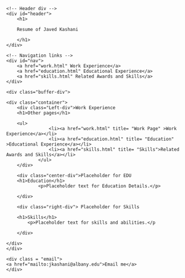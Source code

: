 <!DOCTYPE html>
<html>
<head>
	<title>Resume of Javed Kashani page 1</title>
	<link rel="stylesheet" type="text/css" href="style.css">
	<meta name="viewport" content="width=device-width, initial-scale=1.0">
</head>

<style>
.body {
   background-color: green; 
    
}
/* Header section styling */
#header h1 {
    text-align: center;
}
/* Header section styling */
#header h2 {
    text-align: center;
}
/* Header section styling */
.header {
	text-align: center;
}

/* Container div  */
.container {
	
    background-color: #FFFFFF; 
    display: flex;
    justify-content: center;
    text-align: center;
	width: 100%;
    height: 100vh;
	border: 1px solid black;

	
}
	
	
/* left div */
.Left-div {
	background-color: #FFC0CB;
	border: 1px solid black;
}
/* center div */
.center-div{
	background-color: #FF0000;  
border: 1px solid black;	
}

/* right div */
.right-div {
    background-color: #FFFF00;
	border: 1px solid black;
}


/* email styling */
.email {
	text-align: center;
	border: 1px solid black;
}
/* Use a media query to add a breakpoint at 575px: */
	@media screen and (max-width: 575px) {
	.container {
		display: block;
        height: auto;
		
	}
	
		
	}
/* Use a media query to add a breakpoint at 575px: */
	@media screen and (max-width: 575px) {
	.Left-div, .center-div, .right-div {
	float: none;	
    width: 90%; /* The width is 90%, when the viewport is 800px or smaller */
    text-align: center;
	margin: auto;
	border: 1px solid black;
  }
	}
  
  
  


	
</style>

<body>

	<!-- Header div -->
    <div id="header">
        <h1> 
		
		Resume of Javed Kashani
		
		</h1>
    </div>

	<!-- Navigation links -->
    <div id="nav">
        <a href="work.html" Work Experience</a>
        <a href="education.html" Educational Experience</a>
        <a href="skills.html" Related Awards and Skills</a>
    </div>

	<div class="buffer-div"> 
	
	<div class="container">
		<div class="Left-div">Work Experience
		<h1>Other pages</h1>
		
		<ul>
                    <li><a href="work.html" title= "Work Page" >Work Experience</a></li>
                    <li><a href="education.html" title= "Education" >Educational Experience</a></li>
                    <li><a href="skills.html" title= "Skills">Related Awards and Skills</a></li>
                </ul>
		</div>
		
		<div class="center-div">Placeholder for EDU
		<h1>Education</h1>
                <p>Placeholder text for Education Details.</p>
                
		</div>
		
		<div class="right-div"> Placeholder for Skills
		
		<h1>Skills</h1>
            <p>Placeholder text for skills and abilities.</p
		
		</div>
		
	</div>
	</div>
	
	<div class = "email">
	<a href="mailto:jkashani@albany.edu">Email me</a>
	</div>

</body>



</html>
